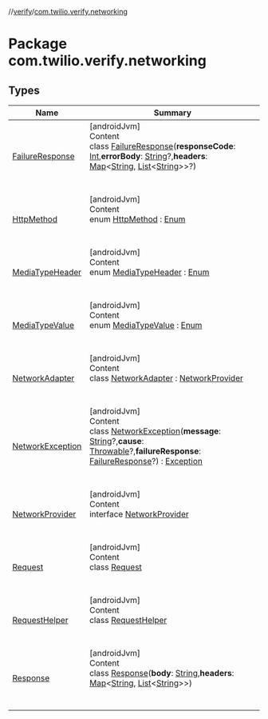 //[verify](../index.md)/[com.twilio.verify.networking](index.md)



# Package com.twilio.verify.networking  


## Types  
  
|  Name|  Summary| 
|---|---|
| [FailureResponse](-failure-response/index.md)| [androidJvm]  <br>Content  <br>class [FailureResponse](-failure-response/index.md)(**responseCode**: [Int](https://kotlinlang.org/api/latest/jvm/stdlib/kotlin/-int/index.html),**errorBody**: [String](https://kotlinlang.org/api/latest/jvm/stdlib/kotlin/-string/index.html)?,**headers**: [Map](https://kotlinlang.org/api/latest/jvm/stdlib/kotlin.collections/-map/index.html)<[String](https://kotlinlang.org/api/latest/jvm/stdlib/kotlin/-string/index.html), [List](https://kotlinlang.org/api/latest/jvm/stdlib/kotlin.collections/-list/index.html)<[String](https://kotlinlang.org/api/latest/jvm/stdlib/kotlin/-string/index.html)>>?)  <br><br><br>
| [HttpMethod](-http-method/index.md)| [androidJvm]  <br>Content  <br>enum [HttpMethod](-http-method/index.md) : [Enum](https://kotlinlang.org/api/latest/jvm/stdlib/kotlin/-enum/index.html)  <br><br><br>
| [MediaTypeHeader](-media-type-header/index.md)| [androidJvm]  <br>Content  <br>enum [MediaTypeHeader](-media-type-header/index.md) : [Enum](https://kotlinlang.org/api/latest/jvm/stdlib/kotlin/-enum/index.html)  <br><br><br>
| [MediaTypeValue](-media-type-value/index.md)| [androidJvm]  <br>Content  <br>enum [MediaTypeValue](-media-type-value/index.md) : [Enum](https://kotlinlang.org/api/latest/jvm/stdlib/kotlin/-enum/index.html)  <br><br><br>
| [NetworkAdapter](-network-adapter/index.md)| [androidJvm]  <br>Content  <br>class [NetworkAdapter](-network-adapter/index.md) : [NetworkProvider](-network-provider/index.md)  <br><br><br>
| [NetworkException](-network-exception/index.md)| [androidJvm]  <br>Content  <br>class [NetworkException](-network-exception/index.md)(**message**: [String](https://kotlinlang.org/api/latest/jvm/stdlib/kotlin/-string/index.html)?,**cause**: [Throwable](https://kotlinlang.org/api/latest/jvm/stdlib/kotlin/-throwable/index.html)?,**failureResponse**: [FailureResponse](-failure-response/index.md)?) : [Exception](https://developer.android.com/reference/java/lang/Exception.html)  <br><br><br>
| [NetworkProvider](-network-provider/index.md)| [androidJvm]  <br>Content  <br>interface [NetworkProvider](-network-provider/index.md)  <br><br><br>
| [Request](-request/index.md)| [androidJvm]  <br>Content  <br>class [Request](-request/index.md)  <br><br><br>
| [RequestHelper](-request-helper/index.md)| [androidJvm]  <br>Content  <br>class [RequestHelper](-request-helper/index.md)  <br><br><br>
| [Response](-response/index.md)| [androidJvm]  <br>Content  <br>class [Response](-response/index.md)(**body**: [String](https://kotlinlang.org/api/latest/jvm/stdlib/kotlin/-string/index.html),**headers**: [Map](https://kotlinlang.org/api/latest/jvm/stdlib/kotlin.collections/-map/index.html)<[String](https://kotlinlang.org/api/latest/jvm/stdlib/kotlin/-string/index.html), [List](https://kotlinlang.org/api/latest/jvm/stdlib/kotlin.collections/-list/index.html)<[String](https://kotlinlang.org/api/latest/jvm/stdlib/kotlin/-string/index.html)>>)  <br><br><br>

